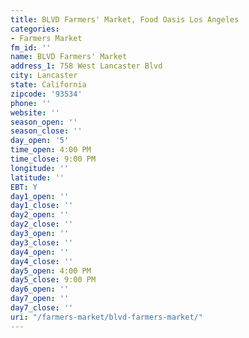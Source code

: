 ```yaml
---
title: BLVD Farmers' Market, Food Oasis Los Angeles
categories:
- Farmers Market
fm_id: ''
name: BLVD Farmers' Market
address_1: 758 West Lancaster Blvd
city: Lancaster
state: California
zipcode: '93534'
phone: ''
website: ''
season_open: ''
season_close: ''
day_open: '5'
time_open: 4:00 PM
time_close: 9:00 PM
longitude: ''
latitude: ''
EBT: Y
day1_open: ''
day1_close: ''
day2_open: ''
day2_close: ''
day3_open: ''
day3_close: ''
day4_open: ''
day4_close: ''
day5_open: 4:00 PM
day5_close: 9:00 PM
day6_open: ''
day7_open: ''
day7_close: ''
uri: "/farmers-market/blvd-farmers-market/"
---
```


